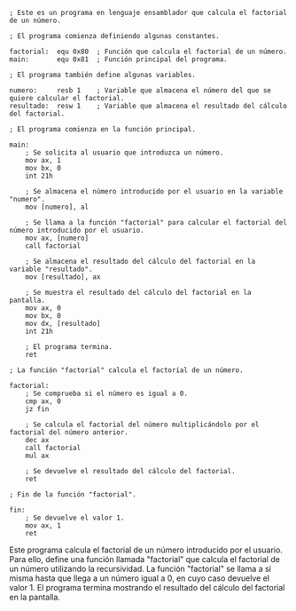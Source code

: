 ```
; Este es un programa en lenguaje ensamblador que calcula el factorial de un número.

; El programa comienza definiendo algunas constantes.

factorial:  equ 0x80  ; Función que calcula el factorial de un número.
main:       equ 0x81  ; Función principal del programa.

; El programa también define algunas variables.

numero:     resb 1    ; Variable que almacena el número del que se quiere calcular el factorial.
resultado:  resw 1    ; Variable que almacena el resultado del cálculo del factorial.

; El programa comienza en la función principal.

main:
    ; Se solicita al usuario que introduzca un número.
    mov ax, 1
    mov bx, 0
    int 21h

    ; Se almacena el número introducido por el usuario en la variable "numero".
    mov [numero], al

    ; Se llama a la función "factorial" para calcular el factorial del número introducido por el usuario.
    mov ax, [numero]
    call factorial

    ; Se almacena el resultado del cálculo del factorial en la variable "resultado".
    mov [resultado], ax

    ; Se muestra el resultado del cálculo del factorial en la pantalla.
    mov ax, 0
    mov bx, 0
    mov dx, [resultado]
    int 21h

    ; El programa termina.
    ret

; La función "factorial" calcula el factorial de un número.

factorial:
    ; Se comprueba si el número es igual a 0.
    cmp ax, 0
    jz fin

    ; Se calcula el factorial del número multiplicándolo por el factorial del número anterior.
    dec ax
    call factorial
    mul ax

    ; Se devuelve el resultado del cálculo del factorial.
    ret

; Fin de la función "factorial".

fin:
    ; Se devuelve el valor 1.
    mov ax, 1
    ret
```

Este programa calcula el factorial de un número introducido por el usuario. Para ello, define una función llamada "factorial" que calcula el factorial de un número utilizando la recursividad. La función "factorial" se llama a sí misma hasta que llega a un número igual a 0, en cuyo caso devuelve el valor 1. El programa termina mostrando el resultado del cálculo del factorial en la pantalla.